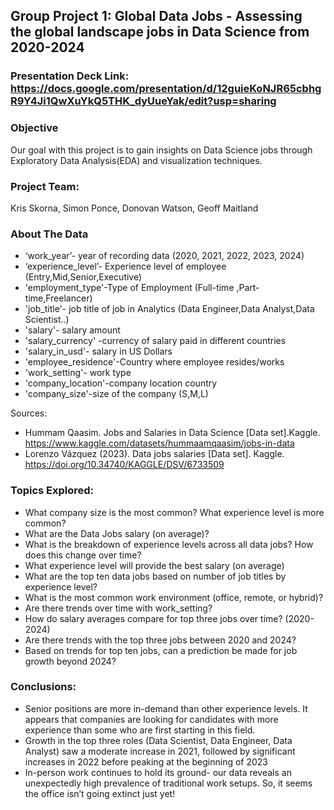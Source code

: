 ## Group Project 1: Global Data Jobs - Assessing the global landscape jobs in Data Science from 2020-2024
### Presentation Deck Link: https://docs.google.com/presentation/d/12guieKoNJR65cbhgR9Y4Ji1QwXuYkQ5THK_dyUueYak/edit?usp=sharing
### Objective 
Our goal with this project is to gain insights on Data Science jobs through Exploratory Data Analysis(EDA) and visualization techniques.
### Project Team:  
Kris Skorna, Simon Ponce, Donovan Watson, Geoff Maitland
### About The Data
- ‘work_year’- year of recording data (2020, 2021, 2022, 2023, 2024)
- ‘experience_level’- Experience level of employee (Entry,Mid,Senior,Executive)
- 'employment_type'-Type of Employment (Full-time ,Part-time,Freelancer)
- 'job_title'- job title of job in Analytics (Data Engineer,Data Analyst,Data Scientist..)
- 'salary'- salary amount
- 'salary_currency' -currency of salary paid in different countries
- 'salary_in_usd'- salary in US Dollars
- 'employee_residence'-Country where employee resides/works
- 'work_setting'- work type
- 'company_location'-company location country
- 'company_size'-size of the company (S,M,L)

Sources:
- Hummam Qaasim. Jobs and Salaries in Data Science [Data set].Kaggle. https://www.kaggle.com/datasets/hummaamqaasim/jobs-in-data
- Lorenzo Vázquez (2023). Data jobs salaries [Data set]. Kaggle. https://doi.org/10.34740/KAGGLE/DSV/6733509

### Topics Explored:
- What company size is the most common? What experience level is more common?
- What are the Data Jobs salary (on average)?
- What is the breakdown of experience levels across all data jobs? How does this change over time?
- What experience level will provide the best salary (on average)
- What are the top ten data jobs based on number of job titles by experience level? 
- What is the most common work environment (office, remote, or hybrid)?
- Are there trends over time with work_setting?
- How do salary averages compare for top three jobs over time? (2020-2024)
- Are there trends with the top three jobs between 2020 and 2024?
- Based on trends for top ten jobs, can a prediction be made for job growth beyond 2024?

### Conclusions: 
- Senior positions are more in-demand than other experience levels. It appears that companies are looking for candidates with more experience than some who are first starting in this field.
- Growth in the top three roles (Data Scientist, Data Engineer, Data Analyst) saw a moderate increase in 2021, followed by significant increases in 2022 before peaking at the beginning of 2023
- In-person work continues to hold its ground- our data reveals an unexpectedly high prevalence of traditional work setups. So, it seems the office isn’t going extinct just yet! 
